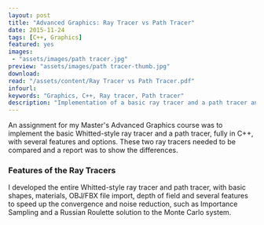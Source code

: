 ```yaml
---
layout: post
title: "Advanced Graphics: Ray Tracer vs Path Tracer"
date: 2015-11-24
tags: [C++, Graphics]
featured: yes
images:
 - "assets/images/path tracer.jpg"
preview: "assets/images/path tracer-thumb.jpg"
download:
read: "/assets/content/Ray Tracer vs Path Tracer.pdf"
infourl:
keywords: "Graphics, C++, Ray tracer, Path tracer"
description: "Implementation of a basic ray tracer and a path tracer and a comparison between them"
---
```


An assignment for my Master's Advanced Graphics course was to implement the basic Whitted-style ray tracer and a path tracer, fully in C++, with several features and options. These two ray tracers needed to be compared and a report was to show the differences.

### Features of the Ray Tracers
I developed the entire Whitted-style ray tracer and path tracer, with basic shapes, materials, OBJ/FBX file import, depth of field and several features to speed up the convergence and noise reduction, such as Importance Sampling and a Russian Roulette solution to the Monte Carlo system.